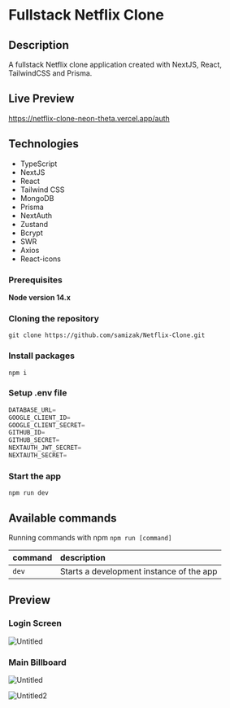 # Fullstack Netflix Clone

## Description
A fullstack Netflix clone application created with NextJS, React, TailwindCSS and Prisma.

## Live Preview
https://netflix-clone-neon-theta.vercel.app/auth

## Technologies
* TypeScript
* NextJS
* React
* Tailwind CSS
* MongoDB
* Prisma
* NextAuth
* Zustand
* Bcrypt
* SWR
* Axios
* React-icons

### Prerequisites

**Node version 14.x**

### Cloning the repository

```shell
git clone https://github.com/samizak/Netflix-Clone.git
```

### Install packages

```shell
npm i
```

### Setup .env file


```js
DATABASE_URL=
GOOGLE_CLIENT_ID=
GOOGLE_CLIENT_SECRET=
GITHUB_ID=
GITHUB_SECRET=
NEXTAUTH_JWT_SECRET=
NEXTAUTH_SECRET=
```

### Start the app

```shell
npm run dev
```

## Available commands

Running commands with npm `npm run [command]`

| command         | description                              |
| :-------------- | :--------------------------------------- |
| `dev`           | Starts a development instance of the app |


## Preview

### Login Screen
![Untitled](https://github.com/samizak/Netflix-Clone/assets/30938455/0b809072-b978-4d79-8c0f-b04b4d0a7469)


### Main Billboard
![Untitled](https://github.com/samizak/Netflix-Clone/assets/30938455/4c3e3a00-1445-4458-9bd7-f8bd239e80e6)

![Untitled2](https://github.com/samizak/Netflix-Clone/assets/30938455/2acb0346-4cc0-417b-8073-8bc69f0eec8b)



